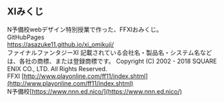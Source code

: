 ## XIみくじ
N予備校webデザイン特別授業で作った、FFXIおみくじ。  
GitHubPages  
https://asazuke11.github.io/xi_omikuji/  
ファイナルファンタジーXI 記載されている会社名・製品名・システム名などは、各社の商標、または登録商標です。
Copyright (C) 2002 - 2018 SQUARE ENIX CO., LTD. All Rights Reserved.  
FFXI   [http://www.playonline.com/ff11/index.shtml](http://www.playonline.com/ff11/index.shtml)  
N予備校[https://www.nnn.ed.nico/](https://www.nnn.ed.nico/)
